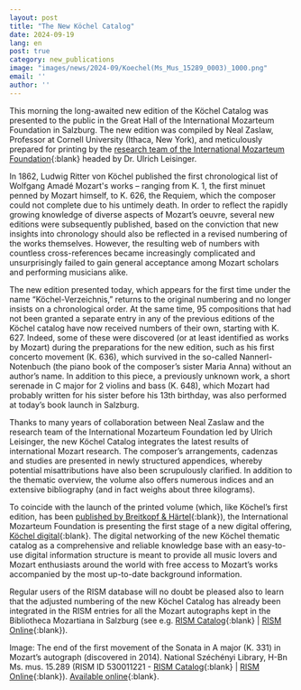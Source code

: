 ```yaml
---
layout: post
title: "The New Köchel Catalog"
date: 2024-09-19
lang: en
post: true
category: new_publications
image: "images/news/2024-09/Koechel(Ms_Mus_15289_0003)_1000.png"
email: ''
author: ''
---
```


This morning the long-awaited new edition of the Köchel Catalog was presented to the public in the Great Hall of the International Mozarteum Foundation in Salzburg. The new edition was compiled by Neal Zaslaw, Professor at Cornell University (Ithaca, New York), and meticulously prepared for printing by the [research team of the International Mozarteum Foundation]( https://mozarteum.at/en/research){:blank} headed by Dr. Ulrich Leisinger.

In 1862, Ludwig Ritter von Köchel published the first chronological list of Wolfgang Amadé Mozart's works – ranging from K. 1, the first minuet penned by Mozart himself, to K. 626, the Requiem, which the composer could not complete due to his untimely death. In order to reflect the rapidly growing knowledge of diverse aspects of Mozart’s oeuvre, several new editions were subsequently published, based on the conviction that new insights into chronology should also be reflected in a revised numbering of the works themselves. However, the resulting web of numbers with countless cross-references became increasingly complicated and unsurprisingly failed to gain general acceptance among Mozart scholars and performing musicians alike.

The new edition presented today, which appears for the first time under the name “Köchel-Verzeichnis,” returns to the original numbering and no longer insists on a chronological order. At the same time, 95 compositions that had not been granted a separate entry in any of the previous editions of the Köchel catalog have now received numbers of their own, starting with K. 627. Indeed, some of these were discovered (or at least identified as works by Mozart) during the preparations for the new edition, such as his first concerto movement (K. 636), which survived in the so-called Nannerl-Notenbuch (the piano book of the composer’s sister Maria Anna) without an author’s name. In addition to this piece, a previously unknown work, a short serenade in C major for 2 violins and bass (K. 648), which Mozart had probably written for his sister before his 13th birthday, was also performed at today’s book launch in Salzburg.

Thanks to many years of collaboration between Neal Zaslaw and the research team of the International Mozarteum Foundation led by Ulrich Leisinger, the new Köchel Catalog integrates the latest results of international Mozart research. The composer’s arrangements, cadenzas and studies are presented in newly structured appendices, whereby potential misattributions have also been scrupulously clarified. In addition to the thematic overview, the volume also offers numerous indices and an extensive bibliography (and in fact weighs about three kilograms).

To coincide with the launch of the printed volume (which, like Köchel’s first edition, has been [published by Breitkopf & Härtel]( https://www.breitkopf.com/work/20546/){:blank}), the International Mozarteum Foundation is presenting the first stage of a new digital offering, [Köchel digital](https://kv.mozarteum.at/en){:blank}. The digital networking of the new Köchel thematic catalog as a comprehensive and reliable knowledge base with an easy-to-use digital information structure is meant to provide all music lovers and Mozart enthusiasts around the world with free access to Mozart’s works accompanied by the most up-to-date background information.

Regular users of the RISM database will no doubt be pleased also to learn that the adjusted numbering of the new Köchel Catalog has already been integrated in the RISM entries for all the Mozart autographs kept in the Bibliotheca Mozartiana in Salzburg (see e.g. [RISM Catalog]( https://opac.rism.info/search?id=659100299&View=rism){:blank} \| [RISM Online]( https://rism.online/sources/659100299){:blank}).

Image: The end of the first movement of the Sonata in A major (K. 331) in Mozart’s autograph (discovered in 2014). National Széchényi Library, H-Bn Ms. mus. 15.289 (RISM ID 530011221 - [RISM Catalog](https://opac.rism.info/search?id=530011221&View=rism){:blank} \| [RISM Online](https://rism.online/sources/530011221){:blank}). [Available online](https://mozart.oszk.hu){:blank}.
